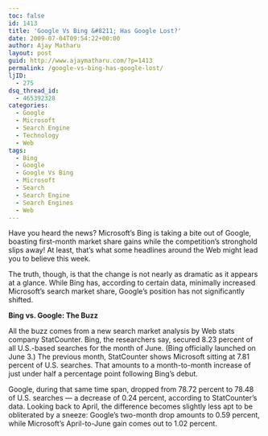 ```yaml
---
toc: false
id: 1413
title: 'Google Vs Bing &#8211; Has Google Lost?'
date: 2009-07-04T09:54:22+00:00
author: Ajay Matharu
layout: post
guid: http://www.ajaymatharu.com/?p=1413
permalink: /google-vs-bing-has-google-lost/
ljID:
  - 275
dsq_thread_id:
  - 465392328
categories:
  - Google
  - Microsoft
  - Search Engine
  - Technology
  - Web
tags:
  - Bing
  - Google
  - Google Vs Bing
  - Microsoft
  - Search
  - Search Engine
  - Search Engines
  - Web
---
```

Have you heard the news? Microsoft&#8217;s Bing is taking a bite out of Google, boasting first-month market share gains while the competition&#8217;s stronghold slips away! At least, that&#8217;s what some headlines around the Web might lead you to believe this week.

The truth, though, is that the change is not nearly as dramatic as it appears at a glance. While Bing has, according to certain data, minimally increased Microsoft&#8217;s search market share, Google&#8217;s position has not significantly shifted.

**Bing vs. Google: The Buzz**

All the buzz comes from a new search market analysis by Web stats company StatCounter. Bing, the researchers say, secured 8.23 percent of all U.S.-based searches for the month of June. (Bing officially launched on June 3.) The previous month, StatCounter shows Microsoft sitting at 7.81 percent of U.S. searches. That amounts to a month-to-month increase of just under half a percentage point following Bing&#8217;s debut.

Google, during that same time span, dropped from 78.72 percent to 78.48 of U.S. searches &#8212; a decrease of 0.24 percent, according to StatCounter&#8217;s data. Looking back to April, the difference becomes slightly less apt to be obliterated by a sneeze: Google&#8217;s two-month drop amounts to 0.59 percent, while Microsoft&#8217;s April-to-June gain comes out to 1.02 percent.
